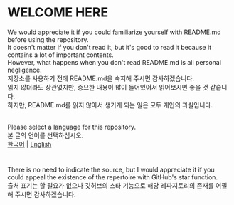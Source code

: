 # WELCOME HERE

We would appreciate it if you could familiarize yourself with README.md before using the repository.<br>
It doesn't matter if you don't read it, but it's good to read it because it contains a lot of important contents.<br>
However, what happens when you don't read README.md is all personal negligence.<br>
저장소를 사용하기 전에 README.md을 숙지해 주시면 감사하겠습니다.<br>
읽지 않더라도 상관없지만, 중요한 내용이 많이 들어있어서 읽어보시면 좋을 것 같습니다.<br>
하지만, README.md를 읽지 않아서 생기게 되는 일은 모두 개인의 과실입니다.<br><br>

Please select a language for this repository.<br>
본 글의 언어를 선택하십시오.<br>
[한국어](https://github.com/Usyuns/ZZZData/blob/main/Languages/ko-kr/README.md) | [English](https://github.com/Usyuns/ZZZData/blob/main/Languages/en-us/README.md)

#

There is no need to indicate the source, but I would appreciate it if you could appeal the existence of the repertoire with GitHub's star function.<br>
출처 표기는 할 필요가 없으나 깃허브의 스타 기능으로 해당 레파지토리의 존재를 어필해 주시면 감사하겠습니다.
